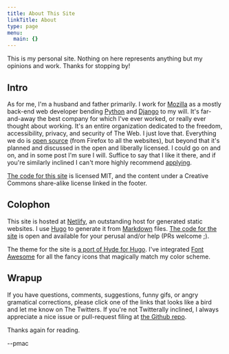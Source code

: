 ```yaml
---
title: About This Site
linkTitle: About
type: page
menu:
  main: {}
---
```


This is my personal site. Nothing on here represents anything but my opinions and work. Thanks for stopping by!

## Intro

As for me, I'm a husband and father primarily. I work for [Mozilla](https://www.mozilla.org) as a mostly back-end web developer bending [Python](https://www.python.org/) and [Django](https://www.djangoproject.com/) to my will. It's far-and-away the best company for which I've ever worked, or really ever thought about working. It's an entire organization dedicated to the freedom, accessibility, privacy, and security of The Web. I just love that. Everything we do is [open source](https://github.com/mozilla/) (from Firefox to all the websites), but beyond that it's planned and discussed in the open and liberally licensed. I could go on and on, and in some post I'm sure I will. Suffice to say that I like it there, and if you're similarly inclined I can't more highly recommend [applying](https://careers.mozilla.org/).

[The code for this site][code] is licensed MIT, and the content under a Creative Commons share-alike license linked in the footer.

## Colophon

This site is hosted at [Netlify](https://www.netlify.com/), an outstanding host for generated static websites. I use [Hugo](http://gohugo.io/) to generate it from [Markdown](http://daringfireball.net/projects/markdown/) files. [The code for the site][code] is open and available for your perusal and/or help (PRs welcome ;).

The theme for the site is [a port of Hyde for Hugo](https://themes.gohugo.io/hyde/). I've integrated [Font Awesome](http://fontawesome.io/) for all the fancy icons that magically match my color scheme.

## Wrapup

If you have questions, comments, suggestions, funny gifs, or angry gramatical corrections, please click one of the links that looks like a bird and let me know on The Twitters. If you're not Twitterally inclined, I always appreciate a nice issue or pull-request filing at [the Github repo][code].

Thanks again for reading.

--pmac

[code]: https://github.com/pmac/pmac.io
